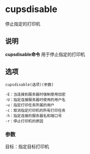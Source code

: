cupsdisable
===

停止指定的打印机

## 说明

**cupsdisable命令** 用于停止指定的打印机

## 选项

```
cupsdisable(选项)(参数)
```

  

```
-E：当连接到服务器时强制使用加密
-U：指定连接服务器时使用的用户名
-u：指定打印任务所属的用户
-c：取消指定打印机的所有打印任务
-h：指定连接的服务器名和端口号
-r：停止打印机的原因
```

### 参数  

目标：指定目标打印机


